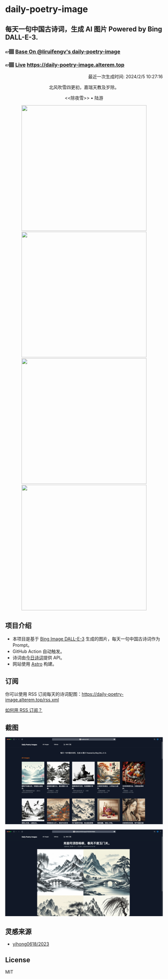 
# daily-poetry-image

## 每天一句中国古诗词，生成 AI 图片 Powered by Bing DALL-E-3.

### 👉🏽 [Base On @liruifengv's daily-poetry-image](https://github.com/liruifengv/daily-poetry-image)

### 👉🏽 [Live](https://daily-poetry-image.alterem.top/) https://daily-poetry-image.alterem.top

<p align="right">
  最近一次生成时间: 2024/2/5 10:27:16
</p>
<p align="center">
北风吹雪四更初，嘉瑞天教及岁除。
</p>
<p align="center">
<<除夜雪>> • 陆游
</p>
<p align="center">
<img src="https://tse4.mm.bing.net/th/id/OIG2.hneFp11oHenh4x0iSGtD" height="400" width="400" />
<img src="https://tse2.mm.bing.net/th/id/OIG2.VrgzDNI0gpggwFb7MlB0" height="400" width="400" />
<img src="https://tse2.mm.bing.net/th/id/OIG2.jQvIrj_wHCte8ahz918S" height="400" width="400" />
<img src="https://tse3.mm.bing.net/th/id/OIG2.uLvpxgfCiWMLz1M7nxpz" height="400" width="400" />
</p>

## 项目介绍

-   本项目是基于 [Bing Image DALL-E-3](https://www.bing.com/images/create) 生成的图片，每天一句中国古诗词作为 Prompt。
-   GitHub Action 自动触发。
-   诗词由[今日诗词](https://www.jinrishici.com/)提供 API。
-   网站使用 [Astro](https://astro.build) 构建。

## 订阅

你可以使用 RSS 订阅每天的诗词配图：https://daily-poetry-image.alterem.top/rss.xml

[如何用 RSS 订阅？](https://zhuanlan.zhihu.com/p/55026716)

## 截图

![图片列表](./screenshots/Snipaste_2023-12-28_21-00-26.png)

![图片详情](./screenshots/Snipaste_2023-12-28_21-00-53.png)

## 灵感来源

-   [yihong0618/2023](https://github.com/yihong0618/2023)

## License

MIT
